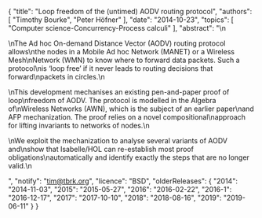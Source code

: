 {
    "title": "Loop freedom of the (untimed) AODV routing protocol",
    "authors": [
        "Timothy Bourke",
        "Peter Höfner"
    ],
    "date": "2014-10-23",
    "topics": [
        "Computer science-Concurrency-Process calculi"
    ],
    "abstract": "\n<p>\nThe Ad hoc On-demand Distance Vector (AODV) routing protocol allows\nthe nodes in a Mobile Ad hoc Network (MANET) or a Wireless Mesh\nNetwork (WMN) to know where to forward data packets. Such a protocol\nis ‘loop free’ if it never leads to routing decisions that forward\npackets in circles.\n<p>\nThis development mechanises an existing pen-and-paper proof of loop\nfreedom of AODV. The protocol is modelled in the Algebra of\nWireless Networks (AWN), which is the subject of an earlier paper\nand AFP mechanization. The proof relies on a novel compositional\napproach for lifting invariants to networks of nodes.\n</p><p>\nWe exploit the mechanization to analyse several variants of AODV and\nshow that Isabelle/HOL can re-establish most proof obligations\nautomatically and identify exactly the steps that are no longer valid.\n</p>",
    "notify": "tim@tbrk.org",
    "licence": "BSD",
    "olderReleases": {
        "2014": "2014-11-03",
        "2015": "2015-05-27",
        "2016": "2016-02-22",
        "2016-1": "2016-12-17",
        "2017": "2017-10-10",
        "2018": "2018-08-16",
        "2019": "2019-06-11"
    }
}